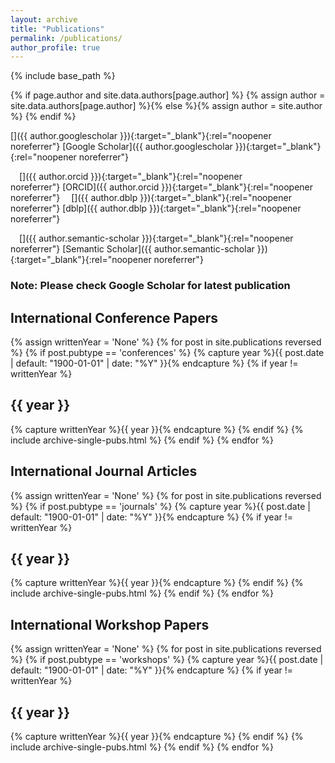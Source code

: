 ```yaml
---
layout: archive
title: "Publications"
permalink: /publications/
author_profile: true
---
```

{% include base_path %}


{% if page.author and site.data.authors[page.author] %}
  {% assign author = site.data.authors[page.author] %}{% else %}{% assign author = site.author %}
{% endif %}

<link rel="stylesheet" href="https://cdn.jsdelivr.net/gh/jpswalsh/academicons@1/css/academicons.min.css">

[<i class="ai ai-google-scholar ai-1x fa-align-center"></i>]({{ author.googlescholar }}){:target="_blank"}{:rel="noopener noreferrer"}&nbsp;[Google Scholar]({{ author.googlescholar }}){:target="_blank"}{:rel="noopener noreferrer"}
<!-- &emsp;[<i class="ai ai-researchgate ai-1x"></i>]({{ author.researchgate }}){:target="_blank"}{:rel="noopener noreferrer"}&nbsp; [ResearchGate]({{ author.researchgate }}){:target="_blank"}{:rel="noopener noreferrer"} -->
&emsp;[<i class="ai ai-orcid ai-1x"></i>]({{ author.orcid }}){:target="_blank"}{:rel="noopener noreferrer"}&nbsp;[ORCID]({{ author.orcid }}){:target="_blank"}{:rel="noopener noreferrer"}
&emsp;[<i class="ai ai-dblp ai-1x"></i>]({{ author.dblp }}){:target="_blank"}{:rel="noopener noreferrer"}&nbsp;[dblp]({{ author.dblp }}){:target="_blank"}{:rel="noopener noreferrer"}
<!-- &emsp;[<i class="ai ai-scopus ai-1x"></i>]({{ author.scopus }}){:target="_blank"}{:rel="noopener noreferrer"}&nbsp;[Scopus]({{ author.scopus }}){:target="_blank"}{:rel="noopener noreferrer"} -->
&emsp;[<i class="ai ai-semantic-scholar ai-1x"></i>]({{ author.semantic-scholar }}){:target="_blank"}{:rel="noopener noreferrer"}&nbsp;[Semantic Scholar]({{ author.semantic-scholar }}){:target="_blank"}{:rel="noopener noreferrer"}
<!-- &emsp;[<i class="ai ai-publons ai-1x"></i>]({{ author.publons }}){:target="_blank"}{:rel="noopener noreferrer"}&nbsp;[Publons]({{ author.publons }}){:target="_blank"}{:rel="noopener noreferrer"} -->


<!-- <h2>Book Chapters</h2>
{% assign writtenYear = 'None' %}
{% for post in site.publications reversed %}
{% if post.pubtype == 'book' %}
{% capture year %}{{ post.date | default: "1900-01-01" | date: "%Y" }}{% endcapture %}
{% if year != writtenYear %}
<h2 id="{{ year | slugify }}" class="archive__subtitle">{{ year }}</h2>
{% capture writtenYear %}{{ year }}{% endcapture %}
{% endif %}
{% include archive-single-pubs.html %}
{% endif %}
{% endfor %} -->

<h3>Note: Please check Google Scholar for latest publication</h3>

<h2>International Conference Papers</h2>
{% assign writtenYear = 'None' %}
{% for post in site.publications reversed %}
{% if post.pubtype == 'conferences' %}
{% capture year %}{{ post.date | default: "1900-01-01" | date: "%Y" }}{% endcapture %}
{% if year != writtenYear %}
<h2 id="{{ year | slugify }}" class="archive__subtitle">{{ year }}</h2>
{% capture writtenYear %}{{ year }}{% endcapture %}
{% endif %}
{% include archive-single-pubs.html %}
{% endif %}
{% endfor %}

<h2>International Journal Articles</h2>
{% assign writtenYear = 'None' %}
{% for post in site.publications reversed %}
{% if post.pubtype == 'journals' %}
{% capture year %}{{ post.date | default: "1900-01-01" | date: "%Y" }}{% endcapture %}
{% if year != writtenYear %}
<h2 id="{{ year | slugify }}" class="archive__subtitle">{{ year }}</h2>
{% capture writtenYear %}{{ year }}{% endcapture %}
{% endif %}
{% include archive-single-pubs.html %}
{% endif %}
{% endfor %}


<h2>International Workshop Papers</h2>
{% assign writtenYear = 'None' %}
{% for post in site.publications reversed %}
{% if post.pubtype == 'workshops' %}
{% capture year %}{{ post.date | default: "1900-01-01" | date: "%Y" }}{% endcapture %}
{% if year != writtenYear %}
<h2 id="{{ year | slugify }}" class="archive__subtitle">{{ year }}</h2>
{% capture writtenYear %}{{ year }}{% endcapture %}
{% endif %}
{% include archive-single-pubs.html %}
{% endif %}
{% endfor %}

<!-- <h2>International Conference Abstracts</h2>
{% assign writtenYear = 'None' %}
{% for post in site.publications reversed %}
{% if post.pubtype == 'abstract' %}
{% capture year %}{{ post.date | default: "1900-01-01" | date: "%Y" }}{% endcapture %}
{% if year != writtenYear %}
<h2 id="{{ year | slugify }}" class="archive__subtitle">{{ year }}</h2>
{% capture writtenYear %}{{ year }}{% endcapture %}
{% endif %}
{% include archive-single-pubs.html %}
{% endif %}
{% endfor %}

<h2>Theses</h2>
{% assign writtenYear = 'None' %}
{% for post in site.publications reversed %}
{% if post.pubtype == 'thesis' %}
{% capture year %}{{ post.date | default: "1900-01-01" | date: "%Y" }}{% endcapture %}
{% if year != writtenYear %}
<h2 id="{{ year | slugify }}" class="archive__subtitle">{{ year }}</h2>
{% capture writtenYear %}{{ year }}{% endcapture %}
{% endif %}
{% include archive-single-pubs.html %}
{% endif %}
{% endfor %} -->
